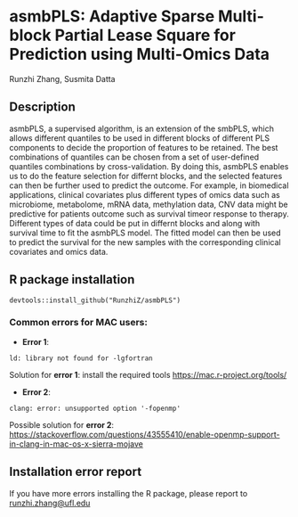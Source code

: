 # asmbPLS: Adaptive Sparse Multi-block Partial Lease Square for Prediction using Multi-Omics Data

Runzhi Zhang, Susmita Datta

## Description
asmbPLS, a supervised algorithm, is an extension of the smbPLS, which allows different quantiles to be used in different blocks of different PLS components to decide the proportion of features to be retained. The best combinations of quantiles can be chosen from a set of user-defined quantiles combinations by cross-validation. By doing this, asmbPLS enables us to do the feature selection for differnt blocks, and the selected features can then be further used to predict the outcome. For example, in biomedical applications, clinical covariates plus different types of omics data such as microbiome, metabolome, mRNA data, methylation data, CNV data might be predictive for patients outcome such as survival timeor response to therapy. Different types of data could be put in differnt blocks and along with survival time to fit the asmbPLS model. The fitted model can then be used to predict the survival for the new samples with the corresponding clinical covariates and omics data.

## R package installation
```
devtools::install_github("RunzhiZ/asmbPLS")
```
### Common errors for MAC users:
* **Error 1**:
```
ld: library not found for -lgfortran
```
Solution for **error 1**: install the required tools https://mac.r-project.org/tools/


* **Error 2**:
```
clang: error: unsupported option '-fopenmp'
```
Possible solution for **error 2**: https://stackoverflow.com/questions/43555410/enable-openmp-support-in-clang-in-mac-os-x-sierra-mojave

## Installation error report
If you have more errors installing the R package, please report to runzhi.zhang@ufl.edu
